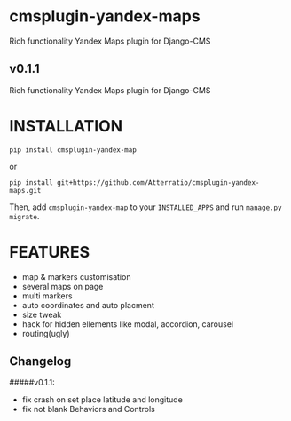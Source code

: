 cmsplugin-yandex-maps
===========
Rich functionality Yandex Maps plugin for Django-CMS

v0.1.1
-------

Rich functionality Yandex Maps plugin for Django-CMS

INSTALLATION
===========

`pip install cmsplugin-yandex-map`

or

`pip install git+https://github.com/Atterratio/cmsplugin-yandex-maps.git`

Then, add `cmsplugin-yandex-map` to your `INSTALLED_APPS` and run `manage.py migrate`.

FEATURES
===========

* map & markers customisation
* several maps on page
* multi markers
* auto coordinates and auto placment
* size tweak
* hack for hidden ellements like modal, accordion, carousel
* routing(ugly)

Changelog
-------
#####v0.1.1:
* fix crash on set place latitude and longitude
* fix not blank Behaviors and Controls